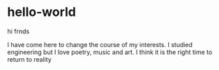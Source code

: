 # hello-world

hi frnds

I have come here to change the course of my interests. 
I studied engineering but I love poetry, music and art.
I think it is the right time to return to reality
